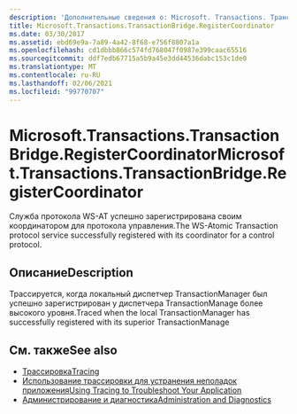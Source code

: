 ```yaml
---
description: 'Дополнительные сведения о: Microsoft. Transactions. Трансактионбридже. Регистеркурдинатор'
title: Microsoft.Transactions.TransactionBridge.RegisterCoordinator
ms.date: 03/30/2017
ms.assetid: ebd69e9a-7a89-4a42-8f68-e756f8807a1a
ms.openlocfilehash: cd1dbbb866c574fd768047f0987e399caac65516
ms.sourcegitcommit: ddf7edb67715a5b9a45e3dd44536dabc153c1de0
ms.translationtype: MT
ms.contentlocale: ru-RU
ms.lasthandoff: 02/06/2021
ms.locfileid: "99770707"
---
```

# <a name="microsofttransactionstransactionbridgeregistercoordinator"></a><span data-ttu-id="f913d-103">Microsoft.Transactions.TransactionBridge.RegisterCoordinator</span><span class="sxs-lookup"><span data-stu-id="f913d-103">Microsoft.Transactions.TransactionBridge.RegisterCoordinator</span></span>

<span data-ttu-id="f913d-104">Служба протокола WS-AT успешно зарегистрирована своим координатором для протокола управления.</span><span class="sxs-lookup"><span data-stu-id="f913d-104">The WS-Atomic Transaction protocol service successfully registered with its coordinator for a control protocol.</span></span>  
  
## <a name="description"></a><span data-ttu-id="f913d-105">Описание</span><span class="sxs-lookup"><span data-stu-id="f913d-105">Description</span></span>  

 <span data-ttu-id="f913d-106">Трассируется, когда локальный диспетчер TransactionManager был успешно зарегистрирован у диспетчера TransactionManage более высокого уровня.</span><span class="sxs-lookup"><span data-stu-id="f913d-106">Traced when the local TransactionManager has successfully registered with its superior TransactionManage</span></span>  
  
## <a name="see-also"></a><span data-ttu-id="f913d-107">См. также</span><span class="sxs-lookup"><span data-stu-id="f913d-107">See also</span></span>

- [<span data-ttu-id="f913d-108">Трассировка</span><span class="sxs-lookup"><span data-stu-id="f913d-108">Tracing</span></span>](index.md)
- [<span data-ttu-id="f913d-109">Использование трассировки для устранения неполадок приложения</span><span class="sxs-lookup"><span data-stu-id="f913d-109">Using Tracing to Troubleshoot Your Application</span></span>](using-tracing-to-troubleshoot-your-application.md)
- [<span data-ttu-id="f913d-110">Администрирование и диагностика</span><span class="sxs-lookup"><span data-stu-id="f913d-110">Administration and Diagnostics</span></span>](../index.md)
